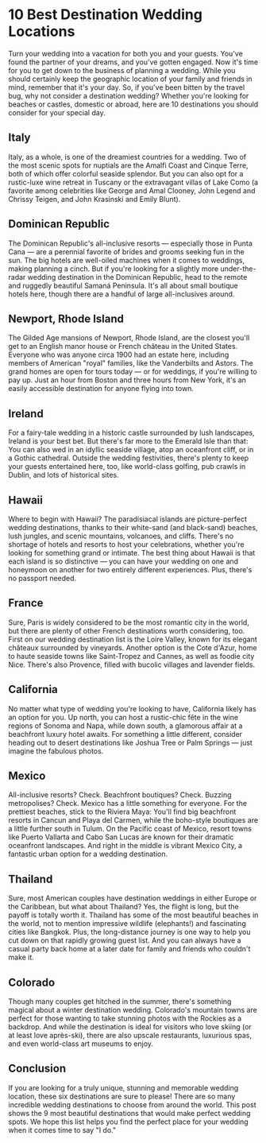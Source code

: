 # 10 Best Destination Wedding Locations

Turn your wedding into a vacation for both you and your guests.
You've found the partner of your dreams, and you've gotten engaged. Now it's time for you to get down to the business of planning a wedding. While you should certainly keep the geographic location of your family and friends in mind, remember that it's your day. So, if you've been bitten by the travel bug, why not consider a destination wedding? Whether you're looking for beaches or castles, domestic or abroad, here are 10 destinations you should consider for your special day.

## Italy

Italy, as a whole, is one of the dreamiest countries for a wedding. Two of the most scenic spots for nuptials are the Amalfi Coast and Cinque Terre, both of which offer colorful seaside splendor. But you can also opt for a rustic-luxe wine retreat in Tuscany or the extravagant villas of Lake Como (a favorite among celebrities like George and Amal Clooney, John Legend and Chrissy Teigen, and John Krasinski and Emily Blunt).

## Dominican Republic

The Dominican Republic's all-inclusive resorts — especially those in Punta Cana — are a perennial favorite of brides and grooms seeking fun in the sun. The big hotels are well-oiled machines when it comes to weddings, making planning a cinch. But if you're looking for a slightly more under-the-radar wedding destination in the Dominican Republic, head to the remote and ruggedly beautiful Samaná Peninsula. It's all about small boutique hotels here, though there are a handful of large all-inclusives around.

## Newport, Rhode Island

The Gilded Age mansions of Newport, Rhode Island, are the closest you'll get to an English manor house or French château in the United States. Everyone who was anyone circa 1900 had an estate here, including members of American "royal" families, like the Vanderbilts and Astors. The grand homes are open for tours today — or for weddings, if you're willing to pay up. Just an hour from Boston and three hours from New York, it's an easily accessible destination for anyone flying into town.

## Ireland

For a fairy-tale wedding in a historic castle surrounded by lush landscapes, Ireland is your best bet. But there's far more to the Emerald Isle than that: You can also wed in an idyllic seaside village, atop an oceanfront cliff, or in a Gothic cathedral. Outside the wedding festivities, there's plenty to keep your guests entertained here, too, like world-class golfing, pub crawls in Dublin, and lots of historical sites.

## Hawaii

Where to begin with Hawaii? The paradisiacal islands are picture-perfect wedding destinations, thanks to their white-sand (and black-sand) beaches, lush jungles, and scenic mountains, volcanoes, and cliffs. There's no shortage of hotels and resorts to host your celebrations, whether you're looking for something grand or intimate. The best thing about Hawaii is that each island is so distinctive — you can have your wedding on one and honeymoon on another for two entirely different experiences. Plus, there's no passport needed.

## France

Sure, Paris is widely considered to be the most romantic city in the world, but there are plenty of other French destinations worth considering, too. First on our wedding destination list is the Loire Valley, known for its elegant châteaux surrounded by vineyards. Another option is the Cote d'Azur, home to haute seaside towns like Saint-Tropez and Cannes, as well as foodie city Nice. There's also Provence, filled with bucolic villages and lavender fields.

## California

No matter what type of wedding you're looking to have, California likely has an option for you. Up north, you can host a rustic-chic fête in the wine regions of Sonoma and Napa, while down south, a glamorous affair at a beachfront luxury hotel awaits. For something a little different, consider heading out to desert destinations like Joshua Tree or Palm Springs — just imagine the fabulous photos.

## Mexico

All-inclusive resorts? Check. Beachfront boutiques? Check. Buzzing metropolises? Check. Mexico has a little something for everyone. For the prettiest beaches, stick to the Riviera Maya: You'll find big beachfront resorts in Cancun and Playa del Carmen, while the boho-style boutiques are a little further south in Tulum. On the Pacific coast of Mexico, resort towns like Puerto Vallarta and Cabo San Lucas are known for their dramatic oceanfront landscapes. And right in the middle is vibrant Mexico City, a fantastic urban option for a wedding destination.

## Thailand

Sure, most American couples have destination weddings in either Europe or the Caribbean, but what about Thailand? Yes, the flight is long, but the payoff is totally worth it. Thailand has some of the most beautiful beaches in the world, not to mention impressive wildlife (elephants!) and fascinating cities like Bangkok. Plus, the long-distance journey is one way to help you cut down on that rapidly growing guest list. And you can always have a casual party back home at a later date for family and friends who couldn't make it.

## Colorado

Though many couples get hitched in the summer, there's something magical about a winter destination wedding. Colorado's mountain towns are perfect for those wanting to take stunning photos with the Rockies as a backdrop. And while the destination is ideal for visitors who love skiing (or at least love après-ski), there are also upscale restaurants, luxurious spas, and even world-class art museums to enjoy.

## Conclusion

If you are looking for a truly unique, stunning and memorable wedding location, these six destinations are sure to please! There are so many incredible wedding destinations to choose from around the world. This post shows the 9 most beautiful destinations that would make perfect wedding spots. We hope this list helps you find the perfect place for your wedding when it comes time to say "I do."
